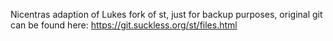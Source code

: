 Nicentras adaption of Lukes fork of st, just for backup purposes, original git can be found here: https://git.suckless.org/st/files.html
